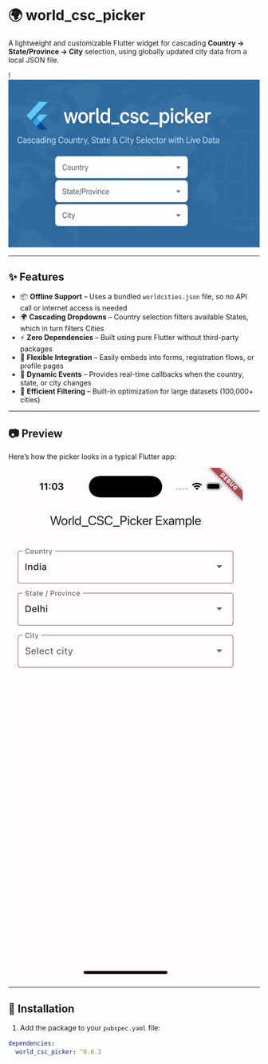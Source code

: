 # 🌍 world_csc_picker

A lightweight and customizable Flutter widget for cascading **Country → State/Province → City** selection, using globally updated city data from a local JSON file.

!![Top Banner](https://raw.githubusercontent.com/Arpit980jai/world_csc_picker/main/assets/CSCTopBanner.png)


---

## ✨ Features

- 📦 **Offline Support** – Uses a bundled `worldcities.json` file, so no API call or internet access is needed
- 🌍 **Cascading Dropdowns** – Country selection filters available States, which in turn filters Cities
- ⚡ **Zero Dependencies** – Built using pure Flutter without third-party packages
- 🧩 **Flexible Integration** – Easily embeds into forms, registration flows, or profile pages
- 🔄 **Dynamic Events** – Provides real-time callbacks when the country, state, or city changes
- 🎯 **Efficient Filtering** – Built-in optimization for large datasets (100,000+ cities)

---

## 📷 Preview

Here’s how the picker looks in a typical Flutter app:

![Picker Screenshot](assets/CSCPicker.png)

---

## 🚀 Installation

1. Add the package to your `pubspec.yaml` file:

```yaml
dependencies:
  world_csc_picker: ^0.0.3
